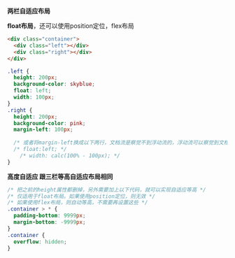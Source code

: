 **两栏自适应布局**

**float布局**，还可以使用position定位，flex布局

```html
<div class="container">
  <div class="left"></div>
  <div class="right"></div>
</div>
```

```css
.left {
  height: 200px;
  background-color: skyblue;
  float: left;
  width: 100px;
}
.right {
  height: 200px;
  background-color: pink;
  margin-left: 100px;
  
  /* 或者将margin-left换成以下两行，文档流是察觉不到浮动流的，浮动流可以察觉到文档流 */
  /* float:left; */
 	/* width: calc(100% - 100px); */
}
```



**高度自适应 跟三栏等高自适应布局相同**

```css
/* 把之前的height属性都删掉，另外需要加上以下代码，就可以实现自适应等高 */
/* 仅适用于float布局。如果使用position定位，则无效 */
/* 如果使用flex布局，则自动等高，不需要再设置这些 */
.container > * {
  padding-bottom: 9999px;
  margin-bottom: -9999px;
}
.container {
  overflow: hidden;
}
```

